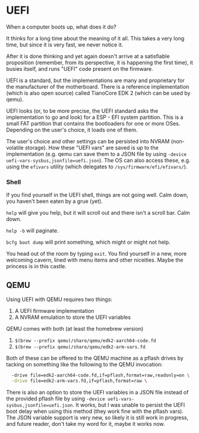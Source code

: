 # UEFI

When a computer boots up, what does it do?

It thinks for a long time about the meaning of it all. This takes a very long time, but since it is very fast, we never notice it.

After it is done thinking and yet again doesn't arrive at a satisfiable proposition (remember, from its perspective, it is happening the first time), it busies itself, and runs "UEFI" code present on the firmware.

UEFI is a standard, but the implementations are many and proprietary for the manufacturer of the motherboard. There is a reference implementation (which is also open source) called TianoCore EDK 2 (which can be used by qemu).

UEFI looks (or, to be more precise, the UEFI standard asks the implementation to go and look) for a ESP - EFI system partition. This is a small FAT partition that contains the bootloaders for one or more OSes. Depending on the user's choice, it loads one of them.

The user's choice and other settings can be persisted into NVRAM (non-volatile storage). How these "UEFI vars" are saved is up to the implementation (e.g. qemu can save them to a JSON file by using `-device uefi-vars-sysbus,jsonfile=uefi.json`). The OS can also access these, e.g. using the `efivars` utility (which delegates to `/sys/firmware/efi/efivars/`).

### Shell

If you find yourself in the UEFI shell, things are not going well. Calm down, you haven't been eaten by a grue (yet).

`help` will give you help, but it will scroll out and there isn't a scroll bar. Calm down.

`help -b` will paginate.

`bcfg boot dump` will print something, which might or might not help.

You head out of the room by typing `exit`. You find yourself in a new, more welcoming cavern, lined with menu items and other niceities. Maybe the princess is in this castle.

## QEMU

Using UEFI with QEMU requires two things:

1. A UEFI firmware implementation
2. A NVRAM emulation to store the UEFI variables

QEMU comes with both (at least the homebrew version)

1. `$(brew --prefix qemu)/share/qemu/edk2-aarch64-code.fd`
2. `$(brew --prefix qemu)/share/qemu/edk2-arm-vars.fd`

Both of these can be offered to the QEMU machine as a pflash drives by tacking on something like the following to the QEMU invocation:

```sh
  -drive file=edk2-aarch64-code.fd,if=pflash,format=raw,readonly=on \
  -drive file=edk2-arm-vars.fd,if=pflash,format=raw \
```

There is also an option to store the UEFI variables in a JSON file instead of the provided pflash file by using `-device uefi-vars-sysbus,jsonfile=uefi.json`. It works, but I was unable to persist the UEFI boot delay when using this method (they work fine with the pflash vars). The JSON variable support is very new, so likely it is still work in progress, and future reader, don't take my word for it, maybe it works now.
